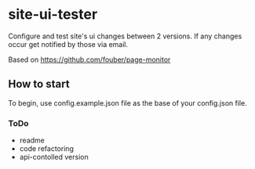 site-ui-tester
==============

Configure and test site's ui changes between 2 versions. If any changes occur get notified by those via email.

Based on https://github.com/fouber/page-monitor 

## How to start

To begin, use config.example.json file as the base of your config.json file.

### ToDo

- readme
- code refactoring
- api-contolled version
